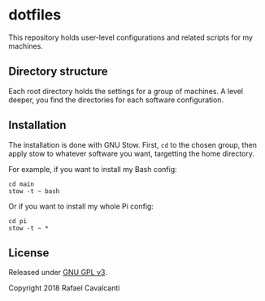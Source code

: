 # dotfiles
This repository holds user-level configurations and related scripts for my machines.


## Directory structure

Each root directory holds the settings for a group of machines. A level deeper, you find the directories for each software configuration.


## Installation

The installation is done with GNU Stow. First, `cd` to the chosen group, then apply stow to whatever software you want, targetting the home directory.

For example, if you want to install my Bash config:

```
cd main
stow -t ~ bash
```

Or if you want to install my whole Pi config:

```
cd pi
stow -t ~ *
```


## License

Released under [GNU GPL v3](LICENSE).

Copyright 2018 Rafael Cavalcanti
